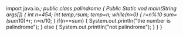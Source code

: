 import java.io.*;
public class palindrome
{
Public Static vod main(String args[])
{
int n=454;
int temp,rsum;
temp=n;
while(n>0)
{
r=n%10
sum=(sum*10)+r;
n=n/10;
}
if(n==sum)
{
System.out.println("the number is palindrome");
}
else
{
System.out.printtln("not palindrome");
}
}
}
